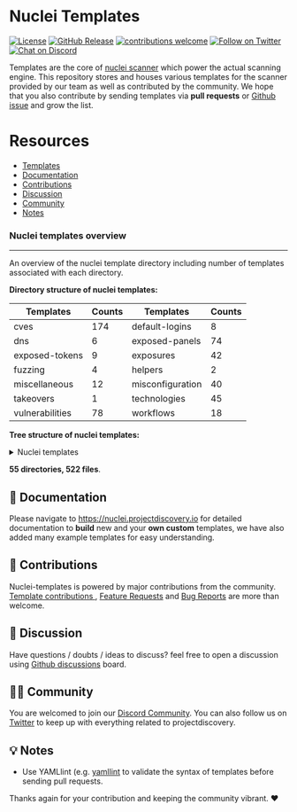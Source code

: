 
# Nuclei Templates

[![License](https://img.shields.io/badge/license-MIT-_red.svg)](https://opensource.org/licenses/MIT)
[![GitHub Release](https://img.shields.io/github/release/projectdiscovery/nuclei-templates)](https://github.com/projectdiscovery/nuclei-templates/releases)
[![contributions welcome](https://img.shields.io/badge/contributions-welcome-brightgreen.svg?style=flat)](https://github.com/projectdiscovery/nuclei-templates/issues)
[![Follow on Twitter](https://img.shields.io/twitter/follow/pdnuclei.svg?logo=twitter)](https://twitter.com/pdnuclei)
[![Chat on Discord](https://img.shields.io/discord/695645237418131507.svg?logo=discord)](https://discord.gg/KECAGdH)

Templates are the core of [nuclei scanner](https://github.com/projectdiscovery/nuclei) which power the actual scanning engine. This repository stores and houses various templates for the scanner provided by our team as well as contributed by the community. We hope that you also contribute by sending templates via **pull requests** or [Github issue](https://github.com/projectdiscovery/nuclei-templates/issues/new?assignees=&labels=&template=submit-template.md&title=%5Bnuclei-template%5D+) and grow the list.

# Resources

- [Templates](#nuclei-templates-overview)
- [Documentation](#-documentation)
- [Contributions](#-contributions)
- [Discussion](#-discussion)
- [Community](#-community)
- [Notes](#-notes)

### Nuclei templates overview
-----

An overview of the nuclei template directory including number of templates associated with each directory. 


**Directory structure of nuclei templates:**

| Templates       | Counts                          | Templates        | Counts                         |
| --------------- | ------------------------------- | ---------------- | ------------------------------ |
| cves            | 174            | default-logins   | 8 |
| dns             | 6               | exposed-panels   | 74   |
| exposed-tokens  | 9  | exposures        | 42      |
| fuzzing         | 4           | helpers          | 2        |
| miscellaneous   | 12     | misconfiguration | 40 |
| takeovers       | 1         | technologies     | 45     |
| vulnerabilities | 78 | workflows        | 18        |


**Tree structure of nuclei templates:**

<details>
<summary> Nuclei templates </summary>

```
├── CODE_OF_CONDUCT.md
├── LICENSE.md
├── README.md
├── cves
│   ├── 2005
│   │   └── CVE-2005-2428.yaml
│   ├── 2008
│   │   └── CVE-2008-2398.yaml
│   ├── 2013
│   │   └── CVE-2013-2251.yaml
│   ├── 2014
│   │   └── CVE-2014-6271.yaml
│   ├── 2017
│   │   ├── CVE-2017-10075.yaml
│   │   ├── CVE-2017-10271.yaml
│   │   ├── CVE-2017-11444.yaml
│   │   ├── CVE-2017-12615.yaml
│   │   ├── CVE-2017-12637.yaml
│   │   ├── CVE-2017-14537.yaml
│   │   ├── CVE-2017-14849.yaml
│   │   ├── CVE-2017-5638.yaml
│   │   ├── CVE-2017-7391.yaml
│   │   ├── CVE-2017-7615.yaml
│   │   ├── CVE-2017-9506.yaml
│   │   └── CVE-2017-9841.yaml
│   ├── 2018
│   │   ├── CVE-2018-0296.yaml
│   │   ├── CVE-2018-1000129.yaml
│   │   ├── CVE-2018-11409.yaml
│   │   ├── CVE-2018-11759.yaml
│   │   ├── CVE-2018-1247.yaml
│   │   ├── CVE-2018-1271.yaml
│   │   ├── CVE-2018-1273.yaml
│   │   ├── CVE-2018-13379.yaml
│   │   ├── CVE-2018-13380.yaml
│   │   ├── CVE-2018-14574.yaml
│   │   ├── CVE-2018-14728.yaml
│   │   ├── CVE-2018-16341.yaml
│   │   ├── CVE-2018-16763.yaml
│   │   ├── CVE-2018-17431.yaml
│   │   ├── CVE-2018-18069.yaml
│   │   ├── CVE-2018-19386.yaml
│   │   ├── CVE-2018-19439.yaml
│   │   ├── CVE-2018-20824.yaml
│   │   ├── CVE-2018-2791.yaml
│   │   ├── CVE-2018-3167.yaml
│   │   ├── CVE-2018-3714.yaml
│   │   ├── CVE-2018-3760.yaml
│   │   ├── CVE-2018-5230.yaml
│   │   ├── CVE-2018-7251.yaml
│   │   ├── CVE-2018-7490.yaml
│   │   ├── CVE-2018-8006.yaml
│   │   └── CVE-2018-8033.yaml
│   ├── 2019
│   │   ├── CVE-2019-10092.yaml
│   │   ├── CVE-2019-1010287.yaml
│   │   ├── CVE-2019-10475.yaml
│   │   ├── CVE-2019-11248.yaml
│   │   ├── CVE-2019-11510.yaml
│   │   ├── CVE-2019-11580.yaml
│   │   ├── CVE-2019-11581.yaml
│   │   ├── CVE-2019-11869.yaml
│   │   ├── CVE-2019-12314.yaml
│   │   ├── CVE-2019-12461.yaml
│   │   ├── CVE-2019-12593.yaml
│   │   ├── CVE-2019-12725.yaml
│   │   ├── CVE-2019-14223.yaml
│   │   ├── CVE-2019-14322.yaml
│   │   ├── CVE-2019-14696.yaml
│   │   ├── CVE-2019-14974.yaml
│   │   ├── CVE-2019-15043.yaml
│   │   ├── CVE-2019-15107.yaml
│   │   ├── CVE-2019-15858.yaml
│   │   ├── CVE-2019-16278.yaml
│   │   ├── CVE-2019-1653.yaml
│   │   ├── CVE-2019-16662.yaml
│   │   ├── CVE-2019-16759.yaml
│   │   ├── CVE-2019-16920.yaml
│   │   ├── CVE-2019-17382.yaml
│   │   ├── CVE-2019-17506.yaml
│   │   ├── CVE-2019-17558.yaml
│   │   ├── CVE-2019-18394.yaml
│   │   ├── CVE-2019-19368.yaml
│   │   ├── CVE-2019-19781.yaml
│   │   ├── CVE-2019-19908.yaml
│   │   ├── CVE-2019-19985.yaml
│   │   ├── CVE-2019-20141.yaml
│   │   ├── CVE-2019-2588.yaml
│   │   ├── CVE-2019-2725.yaml
│   │   ├── CVE-2019-3396.yaml
│   │   ├── CVE-2019-3402.yaml
│   │   ├── CVE-2019-3799.yaml
│   │   ├── CVE-2019-5127.yaml
│   │   ├── CVE-2019-5418.yaml
│   │   ├── CVE-2019-6112.yaml
│   │   ├── CVE-2019-6340.yaml
│   │   ├── CVE-2019-6715.yaml
│   │   ├── CVE-2019-7219.yaml
│   │   ├── CVE-2019-7256.yaml
│   │   ├── CVE-2019-7609.yaml
│   │   ├── CVE-2019-8442.yaml
│   │   ├── CVE-2019-8449.yaml
│   │   ├── CVE-2019-8451.yaml
│   │   ├── CVE-2019-8903.yaml
│   │   ├── CVE-2019-8982.yaml
│   │   ├── CVE-2019-9041.yaml
│   │   ├── CVE-2019-9670.yaml
│   │   ├── CVE-2019-9733.yaml
│   │   ├── CVE-2019-9955.yaml
│   │   └── CVE-2019-9978.yaml
│   ├── 2020
│   │   ├── CVE-2020-0618.yaml
│   │   ├── CVE-2020-10148.yaml
│   │   ├── CVE-2020-11034.yaml
│   │   ├── CVE-2020-1147.yaml
│   │   ├── CVE-2020-11710.yaml
│   │   ├── CVE-2020-11738.yaml
│   │   ├── CVE-2020-12116.yaml
│   │   ├── CVE-2020-12720.yaml
│   │   ├── CVE-2020-13167.yaml
│   │   ├── CVE-2020-13937.yaml
│   │   ├── CVE-2020-13942.yaml
│   │   ├── CVE-2020-14179.yaml
│   │   ├── CVE-2020-14181.yaml
│   │   ├── CVE-2020-14864.yaml
│   │   ├── CVE-2020-14882.yaml
│   │   ├── CVE-2020-15129.yaml
│   │   ├── CVE-2020-15505.yaml
│   │   ├── CVE-2020-15568.yaml
│   │   ├── CVE-2020-15920.yaml
│   │   ├── CVE-2020-16846.yaml
│   │   ├── CVE-2020-16952.yaml
│   │   ├── CVE-2020-17505.yaml
│   │   ├── CVE-2020-17506.yaml
│   │   ├── CVE-2020-17518.yaml
│   │   ├── CVE-2020-17519.yaml
│   │   ├── CVE-2020-17530.yaml
│   │   ├── CVE-2020-1943.yaml
│   │   ├── CVE-2020-2096.yaml
│   │   ├── CVE-2020-2140.yaml
│   │   ├── CVE-2020-23972.yaml
│   │   ├── CVE-2020-24223.yaml
│   │   ├── CVE-2020-24312.yaml
│   │   ├── CVE-2020-24579.yaml
│   │   ├── CVE-2020-2551.yaml
│   │   ├── CVE-2020-25540.yaml
│   │   ├── CVE-2020-26214.yaml
│   │   ├── CVE-2020-27986.yaml
│   │   ├── CVE-2020-3187.yaml
│   │   ├── CVE-2020-3452.yaml
│   │   ├── CVE-2020-35476.yaml
│   │   ├── CVE-2020-4463.yaml
│   │   ├── CVE-2020-5284.yaml
│   │   ├── CVE-2020-5405.yaml
│   │   ├── CVE-2020-5410.yaml
│   │   ├── CVE-2020-5412.yaml
│   │   ├── CVE-2020-5776.yaml
│   │   ├── CVE-2020-5777.yaml
│   │   ├── CVE-2020-5902.yaml
│   │   ├── CVE-2020-6287.yaml
│   │   ├── CVE-2020-7209.yaml
│   │   ├── CVE-2020-7318.yaml
│   │   ├── CVE-2020-7961.yaml
│   │   ├── CVE-2020-8091.yaml
│   │   ├── CVE-2020-8115.yaml
│   │   ├── CVE-2020-8163.yaml
│   │   ├── CVE-2020-8191.yaml
│   │   ├── CVE-2020-8193.yaml
│   │   ├── CVE-2020-8194.yaml
│   │   ├── CVE-2020-8209.yaml
│   │   ├── CVE-2020-8512.yaml
│   │   ├── CVE-2020-8515.yaml
│   │   ├── CVE-2020-8982.yaml
│   │   ├── CVE-2020-9047.yaml
│   │   ├── CVE-2020-9344.yaml
│   │   ├── CVE-2020-9376.yaml
│   │   ├── CVE-2020-9484.yaml
│   │   ├── CVE-2020-9496.yaml
│   │   └── CVE-2020-9757.yaml
│   └── 2021
│       ├── CVE-2021-22122.yaml
│       ├── CVE-2021-22873.yaml
│       ├── CVE-2021-25646.yaml
│       ├── CVE-2021-26710.yaml
│       ├── CVE-2021-26722.yaml
│       ├── CVE-2021-26723.yaml
│       └── CVE-2021-3019.yaml
├── default-logins
│   ├── activemq
│   │   └── activemq-default-login.yaml
│   ├── ambari
│   │   └── ambari-default-credentials.yaml
│   ├── apache
│   │   └── tomcat-manager-default.yaml
│   ├── grafana
│   │   └── grafana-default-credential.yaml
│   ├── ofbiz
│   │   └── ofbiz-default-credentials.yaml
│   ├── rabbitmq
│   │   └── rabbitmq-default-admin.yaml
│   ├── solarwinds
│   │   └── solarwinds-default-admin.yaml
│   └── zabbix
│       └── zabbix-default-credentials.yaml
├── dns
│   ├── azure-takeover-detection.yaml
│   ├── cname-service-detector.yaml
│   ├── dead-host-with-cname.yaml
│   ├── mx-service-detector.yaml
│   ├── servfail-refused-hosts.yaml
│   └── spoofable-spf-records-ptr.yaml
├── exposed-panels
│   ├── active-admin-exposure.yaml
│   ├── activemq-panel.yaml
│   ├── adminer-panel.yaml
│   ├── aims-password-mgmt-client.yaml
│   ├── airflow-exposure.yaml
│   ├── ambari-exposure.yaml
│   ├── ansible-tower-exposure.yaml
│   ├── atlassian-crowd-panel.yaml
│   ├── cisco-asa-panel.yaml
│   ├── citrix-adc-gateway-detect.yaml
│   ├── citrix-vpn-detect.yaml
│   ├── compal-panel.yaml
│   ├── couchdb-exposure.yaml
│   ├── couchdb-fauxton.yaml
│   ├── crxde.yaml
│   ├── django-admin-panel.yaml
│   ├── druid-console-exposure.yaml
│   ├── exposed-pagespeed-global-admin.yaml
│   ├── exposed-webalizer.yaml
│   ├── flink-exposure.yaml
│   ├── fortinet-fortigate-panel.yaml
│   ├── fortiweb-panel.yaml
│   ├── github-enterprise-detect.yaml
│   ├── gitlab-detect.yaml
│   ├── globalprotect-panel.yaml
│   ├── go-anywhere-client.yaml
│   ├── grafana-detect.yaml
│   ├── hadoop-exposure.yaml
│   ├── identityguard-selfservice-entrust.yaml
│   ├── iomega-lenovo-emc-shared-nas-detect.yaml
│   ├── jira-detect.yaml
│   ├── jmx-console.yaml
│   ├── kafka-connect-ui.yaml
│   ├── kafka-monitoring.yaml
│   ├── kafka-topics-ui.yaml
│   ├── key-cloak-admin-panel.yaml
│   ├── kubernetes-dashboard.yaml
│   ├── manage-engine-admanager-panel.yaml
│   ├── mobileiron-login.yaml
│   ├── netscaler-gateway.yaml
│   ├── network-camera-detect.yaml
│   ├── oipm-detect.yaml
│   ├── parallels-html-client.yaml
│   ├── phpmyadmin-panel.yaml
│   ├── polycom-admin-detect.yaml
│   ├── prometheus-exporter-detect.yaml
│   ├── public-tomcat-manager.yaml
│   ├── pulse-secure-panel.yaml
│   ├── rabbitmq-dashboard.yaml
│   ├── rocketmq-console-exposure.yaml
│   ├── rsa-self-service.yaml
│   ├── sap-hana-xsengine-panel.yaml
│   ├── sap-netweaver-detect.yaml
│   ├── sap-recon-detect.yaml
│   ├── selenoid-ui-exposure.yaml
│   ├── setup-page-exposure.yaml
│   ├── solarwinds-orion.yaml
│   ├── solr-exposure.yaml
│   ├── sonarqube-login.yaml
│   ├── sonicwall-management-panel.yaml
│   ├── sonicwall-sslvpn-panel.yaml
│   ├── sophos-fw-version-detect.yaml
│   ├── supervpn-panel.yaml
│   ├── tikiwiki-cms.yaml
│   ├── tomcat-manager-pathnormalization.yaml
│   ├── traefik-dashboard.yaml
│   ├── virtual-ema-detect.yaml
│   ├── weave-scope-dashboard-detect.yaml
│   ├── webeditors.yaml
│   ├── webmin-panel.yaml
│   ├── workspace-one-uem.yaml
│   ├── workspaceone-uem-airwatch-dashboard-detect.yaml
│   ├── yarn-manager-exposure.yaml
│   └── zipkin-exposure.yaml
├── exposed-tokens
│   ├── aws
│   │   ├── amazon-mws-auth-token-value.yaml
│   │   └── aws-access-key-value.yaml
│   ├── generic
│   │   ├── credentials-disclosure.yaml
│   │   ├── general-tokens.yaml
│   │   └── http-username-password.yaml
│   ├── google
│   │   ├── fcm-server-key.yaml
│   │   └── google-api-key.yaml
│   ├── mailchimp
│   │   └── mailchimp-api-key.yaml
│   └── slack
│       └── slack-access-token.yaml
├── exposures
│   ├── apis
│   │   ├── swagger-api.yaml
│   │   ├── wadl-api.yaml
│   │   └── wsdl-api.yaml
│   ├── backups
│   │   ├── sql-dump.yaml
│   │   └── zip-backup-files.yaml
│   ├── configs
│   │   ├── airflow-configuration-exposure.yaml
│   │   ├── alibaba-canal-info-leak.yaml
│   │   ├── amazon-docker-config-disclosure.yaml
│   │   ├── ansible-config-disclosure.yaml
│   │   ├── composer-config.yaml
│   │   ├── exposed-svn.yaml
│   │   ├── git-config-nginxoffbyslash.yaml
│   │   ├── git-config.yaml
│   │   ├── gmail-api-client-secrets.yaml
│   │   ├── htpasswd-detection.yaml
│   │   ├── laravel-env.yaml
│   │   ├── magento-config.yaml
│   │   ├── opcache-status-exposure.yaml
│   │   ├── owncloud-config.yaml
│   │   ├── package-json.yaml
│   │   ├── perl-status.yaml
│   │   ├── phpinfo.yaml
│   │   ├── rails-database-config.yaml
│   │   ├── redmine-db-config.yaml
│   │   ├── syfmony-profiler.yaml
│   │   ├── symfony-database-config.yaml
│   │   ├── symfony-profiler.yaml
│   │   └── web-config.yaml
│   ├── files
│   │   ├── domcfg-page.yaml
│   │   ├── drupal-install.yaml
│   │   ├── ds_store.yaml
│   │   ├── exposed-alps-spring.yaml
│   │   ├── filezilla.yaml
│   │   ├── golang-metrics.yaml
│   │   ├── lazy-file.yaml
│   │   ├── server-private-keys.yaml
│   │   └── xprober-service.yaml
│   └── logs
│       ├── elmah-log-file.yaml
│       ├── error-logs.yaml
│       ├── rails-debug-mode.yaml
│       ├── struts-debug-mode.yaml
│       └── trace-axd-detect.yaml
├── fuzzing
│   ├── arbitrary-file-read.yaml
│   ├── directory-traversal.yaml
│   ├── generic-lfi-fuzzing.yaml
│   └── iis-shortname.yaml
├── helpers
│   └── payloads
│       ├── CVE-2020-5776.csv
│       └── CVE-2020-6287.xml
├── miscellaneous
│   ├── dir-listing.yaml
│   ├── htaccess-config.yaml
│   ├── missing-csp.yaml
│   ├── missing-hsts.yaml
│   ├── missing-x-frame-options.yaml
│   ├── ntlm-directories.yaml
│   ├── old-copyright.yaml
│   ├── robots.txt.yaml
│   ├── security.txt.yaml
│   ├── trace-method.yaml
│   ├── unencrypted-bigip-ltm-cookie.yaml
│   └── xml-schema-detect.yaml
├── misconfiguration
│   ├── aem-groovyconsole.yaml
│   ├── airflow-api-exposure.yaml
│   ├── apache-tomcat-snoop.yaml
│   ├── apc-info.yaml
│   ├── aspx-debug-mode.yaml
│   ├── aws-redirect.yaml
│   ├── cgi-test-page.yaml
│   ├── django-debug-detect.yaml
│   ├── docker-registry.yaml
│   ├── druid-monitor.yaml
│   ├── drupal-user-enum-ajax.yaml
│   ├── drupal-user-enum-redirect.yaml
│   ├── elasticsearch.yaml
│   ├── exposed-docker-api.yaml
│   ├── exposed-kibana.yaml
│   ├── exposed-service-now.yaml
│   ├── front-page-misconfig.yaml
│   ├── hadoop-unauth.yaml
│   ├── jkstatus-manager.yaml
│   ├── jupyter-ipython-unauth.yaml
│   ├── kubernetes-pods.yaml
│   ├── larvel-debug.yaml
│   ├── linkerd-ssrf-detect.yaml
│   ├── manage-engine-ad-search.yaml
│   ├── misconfigured-docker.yaml
│   ├── nginx-status.yaml
│   ├── php-errors.yaml
│   ├── php-fpm-status.yaml
│   ├── put-method-enabled.yaml
│   ├── rack-mini-profiler.yaml
│   ├── salesforce-aura.yaml
│   ├── server-status-localhost.yaml
│   ├── shell-history.yaml
│   ├── sidekiq-dashboard.yaml
│   ├── springboot
│   │   ├── springboot-configprops.yaml
│   │   ├── springboot-env.yaml
│   │   ├── springboot-heapdump.yaml
│   │   ├── springboot-loggers.yaml
│   │   ├── springboot-mappings.yaml
│   │   └── springboot-trace.yaml
│   ├── symfony-debugmode.yaml
│   ├── tomcat-scripts.yaml
│   ├── unauthenticated-airflow.yaml
│   ├── unauthenticated-nacos-access.yaml
│   ├── wamp-xdebug-detect.yaml
│   └── zenphoto-installation-sensitive-info.yaml
├── takeovers
│   └── subdomain-takeover.yaml
├── technologies
│   ├── apache-detect.yaml
│   ├── artica-web-proxy-detect.yaml
│   ├── basic-auth-detection.yaml
│   ├── bigip-config-utility-detect.yaml
│   ├── cacti-detect.yaml
│   ├── clockwork-php-page.yaml
│   ├── detect-springboot-actuator.yaml
│   ├── favicon-detection.yaml
│   ├── firebase-detect.yaml
│   ├── google-storage.yaml
│   ├── graphql.yaml
│   ├── graylog-api-browser.yaml
│   ├── home-assistant.yaml
│   ├── jaspersoft-detect.yaml
│   ├── jolokia.yaml
│   ├── kibana-detect.yaml
│   ├── kong-detect.yaml
│   ├── liferay-portal-detect.yaml
│   ├── linkerd-badrule-detect.yaml
│   ├── lotus-domino-version.yaml
│   ├── lucee-detect.yaml
│   ├── magmi-detect.yaml
│   ├── mrtg-detect.yaml
│   ├── netsweeper-webadmin-detect.yaml
│   ├── nifi-detech.yaml
│   ├── oidc-detect.yaml
│   ├── pi-hole-detect.yaml
│   ├── prometheus-exposed-panel.yaml
│   ├── prtg-detect.yaml
│   ├── redmine-cli-detect.yaml
│   ├── s3-detect.yaml
│   ├── sap-netweaver-as-java-detect.yaml
│   ├── sap-netweaver-detect.yaml
│   ├── selea-ip-camera.yaml
│   ├── shiro-detect.yaml
│   ├── sql-server-reporting.yaml
│   ├── tech-detect.yaml
│   ├── telerik-dialoghandler-detect.yaml
│   ├── telerik-fileupload-detect.yaml
│   ├── terraform-detect.yaml
│   ├── tomcat-detect.yaml
│   ├── tor-socks-proxy.yaml
│   ├── waf-detect.yaml
│   ├── weblogic-detect.yaml
│   └── werkzeug-debugger-detect.yaml
├── vulnerabilities
│   ├── generic
│   │   ├── basic-cors.yaml
│   │   ├── basic-xss-prober.yaml
│   │   ├── crlf-injection.yaml
│   │   ├── top-xss-params.yaml
│   │   └── url-redirect.yaml
│   ├── ibm
│   │   ├── eclipse-help-system-xss.yaml
│   │   └── ibm-infoprint-directory-traversal.yaml
│   ├── jenkins
│   │   ├── jenkins-asyncpeople.yaml
│   │   ├── jenkins-stack-trace.yaml
│   │   └── unauthenticated-jenkin-dashboard.yaml
│   ├── jira
│   │   ├── jira-service-desk-signup.yaml
│   │   ├── jira-unauthenticated-adminprojects.yaml
│   │   ├── jira-unauthenticated-dashboards.yaml
│   │   ├── jira-unauthenticated-popular-filters.yaml
│   │   ├── jira-unauthenticated-projectcategories.yaml
│   │   ├── jira-unauthenticated-projects.yaml
│   │   ├── jira-unauthenticated-resolutions.yaml
│   │   └── jira-unauthenticated-user-picker.yaml
│   ├── moodle
│   │   ├── moodle-filter-jmol-lfi.yaml
│   │   └── moodle-filter-jmol-xss.yaml
│   ├── oracle
│   │   └── oracle-ebs-bispgraph-file-access.yaml
│   ├── other
│   │   ├── CNVD-2020-62422.yaml
│   │   ├── acme-xss.yaml
│   │   ├── aspnuke-openredirect.yaml
│   │   ├── bullwark-momentum-lfi.yaml
│   │   ├── cached-aem-pages.yaml
│   │   ├── chamilo-lms-xss.yaml
│   │   ├── couchdb-adminparty.yaml
│   │   ├── discourse-xss.yaml
│   │   ├── dlink-850L-info-leak.yaml
│   │   ├── keycloak-xss.yaml
│   │   ├── mcafee-epo-rce.yaml
│   │   ├── microstrategy-ssrf.yaml
│   │   ├── mida-eframework-xss.yaml
│   │   ├── nginx-module-vts-xss.yaml
│   │   ├── nuuo-nvrmini2-rce.yaml
│   │   ├── pdf-signer-ssti-to-rce.yaml
│   │   ├── rce-shellshock-user-agent.yaml
│   │   ├── rce-via-java-deserialization.yaml
│   │   ├── rconfig-rce.yaml
│   │   ├── sangfor-edr-rce.yaml
│   │   ├── sick-beard-xss.yaml
│   │   ├── sonicwall-sslvpn-shellshock.yaml
│   │   ├── symantec-messaging-gateway.yaml
│   │   ├── thinkific-redirect.yaml
│   │   ├── tikiwiki-reflected-xss.yaml
│   │   ├── twig-php-ssti.yaml
│   │   ├── vpms-auth-bypass.yaml
│   │   ├── wems-manager-xss.yaml
│   │   ├── wooyun-path-traversal.yaml
│   │   ├── yarn-resourcemanager-rce.yaml
│   │   └── zms-auth-bypass.yaml
│   ├── rails
│   │   └── rails6-xss.yaml
│   ├── springboot
│   │   ├── springboot-actuators-jolokia-xxe.yaml
│   │   └── springboot-h2-db-rce.yaml
│   ├── thinkphp
│   │   ├── thinkphp-2-rce.yaml
│   │   ├── thinkphp-5022-rce.yaml
│   │   ├── thinkphp-5023-rce.yaml
│   │   └── thinkphp-509-information-disclosure.yaml
│   ├── vmware
│   │   ├── vmware-vcenter-lfi-linux.yaml
│   │   └── vmware-vcenter-lfi.yaml
│   └── wordpress
│       ├── easy-wp-smtp-listing.yaml
│       ├── sassy-social-share.yaml
│       ├── w3c-total-cache-ssrf.yaml
│       ├── wordpress-accessible-wpconfig.yaml
│       ├── wordpress-db-backup.yaml
│       ├── wordpress-debug-log.yaml
│       ├── wordpress-directory-listing.yaml
│       ├── wordpress-emails-verification-for-woocommerce.yaml
│       ├── wordpress-emergency-script.yaml
│       ├── wordpress-installer-log.yaml
│       ├── wordpress-social-metrics-tracker.yaml
│       ├── wordpress-tmm-db-migrate.yaml
│       ├── wordpress-user-enumeration.yaml
│       ├── wordpress-wordfence-xss.yaml
│       ├── wordpress-wpcourses-info-disclosure.yaml
│       ├── wp-enabled-registration.yaml
│       └── wp-xmlrpc.yaml
└── workflows
    ├── artica-web-proxy-workflow.yaml
    ├── bigip-workflow.yaml
    ├── cisco-asa-workflow.yaml
    ├── grafana-workflow.yaml
    ├── jira-workflow.yaml
    ├── liferay-workflow.yaml
    ├── lotus-domino-workflow.yaml
    ├── magmi-workflow.yaml
    ├── mida-eframework-workflow.yaml
    ├── netsweeper-workflow.yaml
    ├── rabbitmq-workflow.yaml
    ├── sap-netweaver-workflow.yaml
    ├── solarwinds-orion-workflow.yaml
    ├── springboot-workflow.yaml
    ├── thinkphp-workflow.yaml
    ├── vbulletin-workflow.yaml
    ├── weblogic-workflow.yaml
    └── wordpress-workflow.yaml
```

</details>

**55 directories, 522 files**.

📖 Documentation
-----

Please navigate to https://nuclei.projectdiscovery.io for detailed documentation to **build** new and your **own custom** templates, we have also added many example templates for easy understanding.

💪 Contributions
-----

Nuclei-templates is powered by major contributions from the community. [Template contributions ](https://github.com/projectdiscovery/nuclei-templates/issues/new?assignees=&labels=&template=submit-template.md&title=%5Bnuclei-template%5D+), [Feature Requests](https://github.com/projectdiscovery/nuclei-templates/issues/new?assignees=&labels=&template=feature_request.md&title=%5BFeature%5D+) and [Bug Reports](https://github.com/projectdiscovery/nuclei-templates/issues/new?assignees=&labels=&template=bug_report.md&title=%5BBug%5D+) are more than welcome.

💬 Discussion
-----

Have questions / doubts / ideas to discuss? feel free to open a discussion using [Github discussions](https://github.com/projectdiscovery/nuclei-templates/discussions) board.

👨‍💻 Community
-----

You are welcomed to join our [Discord Community](https://discord.gg/KECAGdH). You can also follow us on [Twitter](https://twitter.com/pdiscoveryio) to keep up with everything related to projectdiscovery.

💡 Notes
-----
-  Use YAMLlint (e.g. [yamllint](http://www.yamllint.com/) to validate the syntax of templates before sending pull requests.


Thanks again for your contribution and keeping the community vibrant. :heart:
